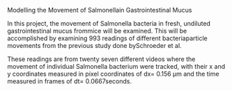 Modelling the Movement of Salmonellain Gastrointestinal Mucus

In this project, the movement of Salmonella bacteria in fresh, undiluted gastrointestinal mucus frommice will be examined.
This will be accomplished by examining 993 readings of different bacteriaparticle movements from the previous study done bySchroeder et al.

These readings are from twenty seven different videos where the movement of individual Salmonella bacterium were tracked, with their x and y coordinates measured in pixel coordinates of dx= 0.156 μm 
and the time measured in frames of dt= 0.0667seconds.
